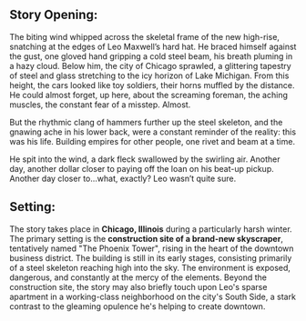 ## Story Opening:

The biting wind whipped across the skeletal frame of the new high-rise, snatching at the edges of Leo Maxwell’s hard hat. He braced himself against the gust, one gloved hand gripping a cold steel beam, his breath pluming in a hazy cloud. Below him, the city of Chicago sprawled, a glittering tapestry of steel and glass stretching to the icy horizon of Lake Michigan. From this height, the cars looked like toy soldiers, their horns muffled by the distance. He could almost forget, up here, about the screaming foreman, the aching muscles, the constant fear of a misstep. Almost.

But the rhythmic clang of hammers further up the steel skeleton, and the gnawing ache in his lower back, were a constant reminder of the reality: this was his life. Building empires for other people, one rivet and beam at a time.

He spit into the wind, a dark fleck swallowed by the swirling air. Another day, another dollar closer to paying off the loan on his beat-up pickup. Another day closer to…what, exactly? Leo wasn’t quite sure.

## Setting:

The story takes place in **Chicago, Illinois** during a particularly harsh winter. The primary setting is the **construction site of a brand-new skyscraper**, tentatively named "The Phoenix Tower", rising in the heart of the downtown business district. The building is still in its early stages, consisting primarily of a steel skeleton reaching high into the sky. The environment is exposed, dangerous, and constantly at the mercy of the elements. Beyond the construction site, the story may also briefly touch upon Leo's sparse apartment in a working-class neighborhood on the city's South Side, a stark contrast to the gleaming opulence he's helping to create downtown.
